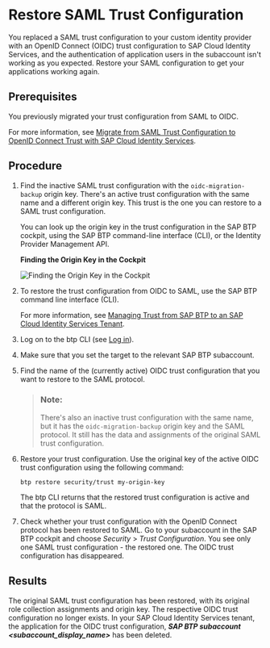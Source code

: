 <!-- loio21d86cf36ce94da7b2f2db8271e0b539 -->

# Restore SAML Trust Configuration

You replaced a SAML trust configuration to your custom identity provider with an OpenID Connect \(OIDC\) trust configuration to SAP Cloud Identity Services, and the authentication of application users in the subaccount isn't working as you expected. Restore your SAML configuration to get your applications working again.



<a name="loio21d86cf36ce94da7b2f2db8271e0b539__prereq_znq_pz3_dxb"/>

## Prerequisites

You previously migrated your trust configuration from SAML to OIDC.

For more information, see [Migrate from SAML Trust Configuration to OpenID Connect Trust with SAP Cloud Identity Services](migrate-from-saml-trust-configuration-to-openid-connect-trust-with-sap-cloud-identity-s-827ae66.md).



## Procedure

1.  Find the inactive SAML trust configuration with the `oidc-migration-backup` origin key. There's an active trust configuration with the same name and a different origin key. This trust is the one you can restore to a SAML trust configuration.

    You can look up the origin key in the trust configuration in the SAP BTP cockpit, using the SAP BTP command-line interface \(CLI\), or the Identity Provider Management API.

      
      
    **Finding the Origin Key in the Cockpit**

    ![](images/OIDC_Migration_Backup_68d59f6.png "Finding the Origin Key in the Cockpit")

2.  To restore the trust configuration from OIDC to SAML, use the SAP BTP command line interface \(CLI\).

    For more information, see [Managing Trust from SAP BTP to an SAP Cloud Identity Services Tenant](managing-trust-from-sap-btp-to-an-sap-cloud-identity-services-tenant-6140107.md).

3.  Log on to the btp CLI \(see [Log in](log-in-e241b30.md)\).

4.  Make sure that you set the target to the relevant SAP BTP subaccount.

5.  Find the name of the \(currently active\) OIDC trust configuration that you want to restore to the SAML protocol.

    > ### Note:  
    > There's also an inactive trust configuration with the same name, but it has the `oidc-migration-backup` origin key and the SAML protocol. It still has the data and assignments of the original SAML trust configuration.

6.  Restore your trust configuration. Use the original key of the active OIDC trust configuration using the following command:

    `btp restore security/trust my-origin-key`

    The btp CLI returns that the restored trust configuration is active and that the protocol is SAML.

7.  Check whether your trust configuration with the OpenID Connect protocol has been restored to SAML. Go to your subaccount in the SAP BTP cockpit and choose *Security* \> *Trust Configuration*. You see only one SAML trust configuration - the restored one. The OIDC trust configuration has disappeared.




<a name="loio21d86cf36ce94da7b2f2db8271e0b539__result_ktm_pfj_dxb"/>

## Results

The original SAML trust configuration has been restored, with its original role collection assignments and origin key. The respective OIDC trust configuration no longer exists. In your SAP Cloud Identity Services tenant, the application for the OIDC trust configuration, ***SAP BTP subaccount *<subaccount\_display\_name\>**** has been deleted.

